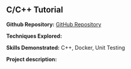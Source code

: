 ## C/C++ Tutorial

**Github Repository:** [GitHub Repository](https://github.com/drewc747/software-engineering-examples)

**Techniques Explored:** 

**Skills Demonstrated:** C++, Docker, Unit Testing

**Project description:** 

